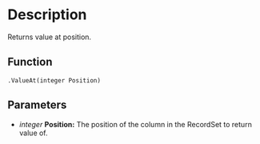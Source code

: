 # Description

Returns value at position.

## Function

```squirrel
.ValueAt(integer Position)
```

## Parameters
* *integer* **Position:** The position of the column in the RecordSet to return value of.